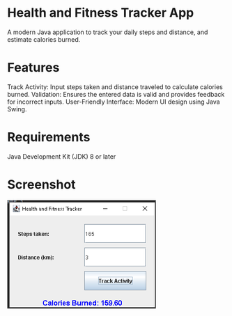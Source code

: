 # Health and Fitness Tracker App
A modern Java application to track your daily steps and distance, and estimate calories burned.

# Features
Track Activity: Input steps taken and distance traveled to calculate calories burned.
Validation: Ensures the entered data is valid and provides feedback for incorrect inputs.
User-Friendly Interface: Modern UI design using Java Swing.

# Requirements
Java Development Kit (JDK) 8 or later

# Screenshot
![](https://github.com/FatemahNur/Fitnesstracker/blob/master/2024-05-29%20(1).png)
